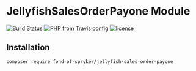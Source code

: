 # JellyfishSalesOrderPayone Module
[![Build Status](https://travis-ci.org/fond-of/spryker-jellyfish-sales-order-payone.svg?branch=master)](https://travis-ci.org/fond-of/spryker-jellyfish-sales-order-payone)
[![PHP from Travis config](https://img.shields.io/travis/php-v/symfony/symfony.svg)](https://php.net/)
[![license](https://img.shields.io/github/license/mashape/apistatus.svg)](https://packagist.org/packages/fond-of-spryker/jellyfish-sales-order-payone)

## Installation

```
composer require fond-of-spryker/jellyfish-sales-order-payone
```
